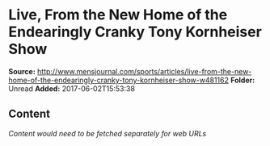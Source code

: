 # Live, From the New Home of the Endearingly Cranky Tony Kornheiser Show

**Source:** http://www.mensjournal.com/sports/articles/live-from-the-new-home-of-the-endearingly-cranky-tony-kornheiser-show-w481162
**Folder:** Unread
**Added:** 2017-06-02T15:53:38




## Content
*Content would need to be fetched separately for web URLs*
